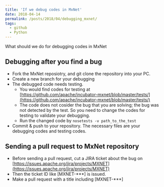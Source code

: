 ```yaml
---
title: 'If we debug codes in MxNet'
date: 2018-04-14
permalink: /posts/2018/04/debugging_mxnet/
tags:
  - github
  - Python
---
```

What should we do for debugging codes in MxNet

## Debugging after you find a bug
- Fork the MxNet reposiotry, and git clone the repository into your PC.
- Create a new branch for your debugging
- The debugged code needs testing. 
  - You would find codes for testing at
  [https://github.com/apache/incubator-mxnet/blob/master/tests/](https://github.com/apache/incubator-mxnet/blob/master/tests/)  
  - The code does not cosider the bug that you are solving; the bug was not detected by the test. So you need to change the codes for testing to validate your debugging.
  - Run the changed code by
  ``` nosetests -v path_to_the_test ```
- Commit & push to your repository. The necessary files are your debugging codes and testing codes.

## Sending a pull request to MxNet repository
- Before sending a pull request, cut a JIRA ticket about the bug on [https://issues.apache.org/jira/projects/MXNET](https://issues.apache.org/jira/projects/MXNET)
- Then the ticket ID like [MXNET-***] is issued. 
- Make a pull request with a title including [MXNET-***]

